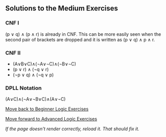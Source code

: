 ## Solutions to the Medium Exercises

### CNF I
(p ∨ q) ∧ (p ∧ r) is already in CNF. This can be more easily seen when the second pair of brackets are dropped and it is written as (p ∨ q) ∧ p ∧ r.

### CNF II
- (A∨B∨C)∧(¬A∨¬C)∧(¬B∨¬C)
- (p ∨ r) ∧ (¬q ∨ r)
- (¬p ∨ q) ∧ (¬q ∨ p)

### DPLL Notation
(A∨C)∧(¬A∨¬B∨C)∧(A∨¬C)

[Move back to Beginner Logic Exercises](https://github.com/UMdecisionsupport/DecisionSupport2023/blob/main/Logic/Beginner.md)

[Move forward to Advanced Logic Exercises](https://github.com/UMdecisionsupport/DecisionSupport2023/blob/main/Logic/Advanced.md)

*If the page doesn't render correctly, reload it. That should fix it.*
